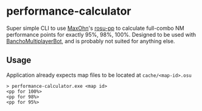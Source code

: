 # performance-calculator
Super simple CLI to use [MaxOhn](https://github.com/MaxOhn)'s [rosu-pp](https://github.com/MaxOhn/rosu-pp) to calculate full-combo NM performance points for exactly 95%, 98%, 100%. Designed to be used with [BanchoMultiplayerBot](https://github.com/matte-ek/BanchoMultiplayerBot), and is probably not suited for anything else.

## Usage

Application already expects map files to be located at `cache/<map-id>.osu`

```
> performance-calculator.exe <map id>
<pp for 100%>
<pp for 98%>
<pp for 95%>


